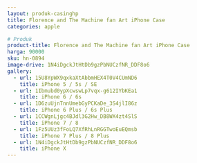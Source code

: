 ```yaml
---
layout: produk-casinghp
title: Florence and The Machine fan Art iPhone Case
categories: apple

# Produk
product-title: Florence and The Machine fan Art iPhone Case
harga: 90000
sku: hn-0894
image-drive: 1N4iDgckJtHtDb9gzPbNUCzfNR_DDF8o6
gallery:
  - url: 15U8YpWX9qxkaXtAbbmHEX4T0V4CUmND6
    title: iPhone 5 / 5s / SE
  - url: 1Ibmubd0ypXcwswLp7vqx-g612IYbKEa1
    title: iPhone 6 / 6s
  - url: 1D6zuUjnTnnUmebGyPCKaDe_3S4jlI86z
    title: iPhone 6 Plus / 6s Plus
  - url: 1CCWgnLjgc4BJdl3G2Hw_DB8WX4zt4SlS
    title: iPhone 7 / 8
  - url: 1Fz5UUz3fFoLQ7XfRhLnRGGTwoEuEQmsb
    title: iPhone 7 Plus / 8 Plus
  - url: 1N4iDgckJtHtDb9gzPbNUCzfNR_DDF8o6
    title: iPhone X
---
```

